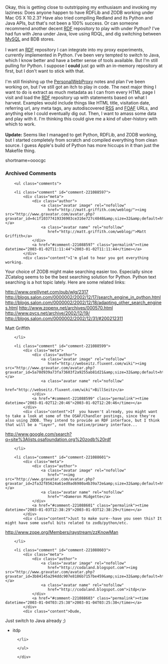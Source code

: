 Okay, this is getting close to outstripping my enthusiasm and invoking my laziness:  Does anyone happen to have RDFLib and ZODB working under Mac OS X 10.2.3?  Have also tried compiling Redland and its Python and Java APIs, but that's not been a 100% success.  Or can someone recommend another decent <a href="http://www.decafbad.com/twiki/bin/view/Main/RDF">RDF</a> repository to play with under Python?  I've had fun with Jena under Java, love using RDQL, and dig switching between <a href="http://www.decafbad.com/twiki/bin/view/Main/MySQL">MySQL</a> and BDB stores.
<br /><br />
I want an <a href="http://www.decafbad.com/twiki/bin/view/Main/RDF">RDF</a> repository I can integrate into my proxy experiments, currently implemented in Python.  I've been very tempted to switch to Java, which I know better and have a better sense of tools available.  But I'm still pulling for Python.  I suppose I <strong>could</strong> just go with an in-memory repository at first, but I don't want to stick with that.
<br /><br />
I'm still finishing up the <a href="http://www.decafbad.com/twiki/bin/view/Main/PersonalWebProxy">PersonalWebProxy</a> notes and plan I've been working on, but I've still got an itch to play in code.  The next major thing I want to do is extract as much metadata as I can from every HTML page I visit and load the <a href="http://www.decafbad.com/twiki/bin/view/Main/RDF">RDF</a> repository up with statements based on what I harvest.  Examples would include things like HTML title, visitation date, referring url, any meta tags, any autodiscovered <a href="http://www.decafbad.com/twiki/bin/view/Main/RSS">RSS</a> and <a href="http://www.decafbad.com/twiki/bin/view/Main/FOAF">FOAF</a> URLs, and anything else I could eventually dig out.  Then, I want to amass some data and play with it.  I'm thinking this could give me a kind of uber-history with which to work.
<br /><br />
<strong>Update:</strong> Seems like I managed to get Python, RDFLib, and ZODB working, but I started completely from scratch and compiled everything from clean source.  I guess Apple's build of Python has more hiccups in it than just the Makefile thing.
<!--more-->
shortname=ooocgc

<div id="comments" class="comments archived-comments">
            <h3>Archived Comments</h3>
            
        <ul class="comments">
            
        <li class="comment" id="comment-221088597">
            <div class="meta">
                <div class="author">
                    <a class="avatar image" rel="nofollow" 
                       href="http://matt.griffith.com/weblog/"><img src="http://www.gravatar.com/avatar.php?gravatar_id=4c1f10377419336903ce316e727c4848&amp;size=32&amp;default=http://mediacdn.disqus.com/1320279820/images/noavatar32.png"/></a>
                    <a class="avatar name" rel="nofollow" 
                       href="http://matt.griffith.com/weblog/">Matt Griffith</a>
                </div>
                <a href="#comment-221088597" class="permalink"><time datetime="2003-01-02T11:11:44">2003-01-02T11:11:44</time></a>
            </div>
            <div class="content">I'm glad to hear you got everything working. 

Your choice of ZODB might make searching easier too. Especially since ZCatalog seems to be the best searching solution for Python. Python text searching is a hot topic lately. Here are some related links:

http://www.oreillynet.com/pub/wlg/2317 http://blogs.salon.com/0000002/2002/12/17/search_engine_in_python.html
http://blogs.salon.com/0000002/2002/12/18/adapting_other_search_engines.html
http://www.zopenx.net/archives/000570.html
http://www.pycs.net/archive/2002/12/19/
http://blogs.salon.com/0000002/2002/12/31/#200212311

Matt Griffith</div>
            
        </li>
    
        <li class="comment" id="comment-221088599">
            <div class="meta">
                <div class="author">
                    <a class="avatar image" rel="nofollow" 
                       href="http://webseitz.fluxent.com/wiki"><img src="http://www.gravatar.com/avatar.php?gravatar_id=5a70d939a73fa73603f2a9255ab81d21&amp;size=32&amp;default=http://mediacdn.disqus.com/1320279820/images/noavatar32.png"/></a>
                    <a class="avatar name" rel="nofollow" 
                       href="http://webseitz.fluxent.com/wiki">BillSeitz</a>
                </div>
                <a href="#comment-221088599" class="permalink"><time datetime="2003-01-02T12:20:46">2003-01-02T12:20:46</time></a>
            </div>
            <div class="content">If  you haven't already, you might want to take a look at some of the OSAF/Chandler postings, since they're also using ZODB. They intend to provide an RDF interface, but I think that will be a "layer", not the native/primary interface...

http://www.google.com/search?q=site%3Alists.osafoundation.org%20zodb%20rdf</div>
            
        </li>
    
        <li class="comment" id="comment-221088601">
            <div class="meta">
                <div class="author">
                    <a class="avatar image" rel="nofollow" 
                       href=""><img src="http://www.gravatar.com/avatar.php?gravatar_id=2fa32f85624a61ed0ad6980a4b39a72e&amp;size=32&amp;default=http://mediacdn.disqus.com/1320279820/images/noavatar32.png"/></a>
                    <a class="avatar name" rel="nofollow" 
                       href="">Dameron Midgette</a>
                </div>
                <a href="#comment-221088601" class="permalink"><time datetime="2003-01-03T12:38:29">2003-01-03T12:38:29</time></a>
            </div>
            <div class="content">Just to make sure--have you seen this? It might have some useful bits related to zodb/python/etc.
  http://www.zope.org/Members/raystream/zzKnowMan</div>
            
        </li>
    
        <li class="comment" id="comment-221088603">
            <div class="meta">
                <div class="author">
                    <a class="avatar image" rel="nofollow" 
                       href="http://codaland.blogspot.com"><img src="http://www.gravatar.com/avatar.php?gravatar_id=3b84145a294ddc907e8186b7157be459&amp;size=32&amp;default=http://mediacdn.disqus.com/1320279820/images/noavatar32.png"/></a>
                    <a class="avatar name" rel="nofollow" 
                       href="http://codaland.blogspot.com">itdp</a>
                </div>
                <a href="#comment-221088603" class="permalink"><time datetime="2003-01-04T03:25:38">2003-01-04T03:25:38</time></a>
            </div>
            <div class="content">Dude, 

Just switch to Java already ;)

- itdp</div>
            
        </li>
    
        </ul>
    
        </div>
    